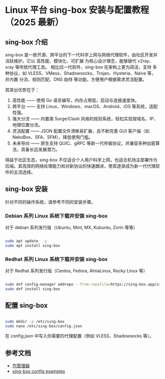 # Linux 平台 sing-box 安装与配置教程（2025 最新）

## sing-box 介绍

sing-box 是一款开源、跨平台的下一代科学上网与网络代理软件，由社区开发并活跃维护。它以 高性能、模块化、可扩展 为核心设计理念，能够替代 v2ray、xray 等传统代理工具。
相比旧一代软件，sing-box 在架构上更为简洁，支持 多种协议，如 VLESS、VMess、Shadowsocks、Trojan、Hysteria、Naïve 等，并内置 分流、规则匹配、DNS 劫持 等功能，方便用户根据需求灵活配置。

其突出优势在于：

1. 高性能 —— 使用 Go 语言编写，内存占用低，启动与连接速度快。
2. 跨平台 —— 支持 Linux、Windows、macOS、Android、iOS 等系统，适配性强。
3. 强大分流 —— 内置类 Surge/Clash 风格的规则系统，轻松实现按域名、IP、地理位置分流。
4. 灵活配置 —— JSON 配置文件清晰易扩展，且不断完善 GUI 客户端（如 NekoBox、SFA、SFM），降低使用门槛。
5. 未来导向 —— 原生支持 QUIC、gRPC 等新一代传输协议，并兼容多种加密算法，具备长远发展潜力。

得益于社区生态，sing-box 不仅适合个人用户科学上网，也适合机场主部署作为后端。其高效的网络处理能力和对新协议的快速跟进，使其逐渐成为新一代代理软件的主流选择。

## sing-box 安装

针对不同的操作系统，请参考不同的安装步骤。

### Debian 系列 Linux 系统下载并安装 sing-box

对于 debian 系列发行版（Ubuntu, Mint, MX, Kubuntu, Zorin 等等）

```bash

sudo apt update  -y
sudo apt install sing-box

```

### Redhat 系列 Linux 系统下载并安装 sing-box

对于 Redhat 系列发行版（Centos, Fedora, AlmaLinux, Rocky Linux 等）

```bash

sudo dnf config-manager addrepo --from-repofile=https://sing-box.app/sing-box.repo 
sudo dnf install sing-box

```

## 配置 sing-box

```bash

sudo mkdir -p /etc/sing-box
sudo nano /etc/sing-box/config.json

```

在 config.json 中写入你需要的代理配置（例如 VLESS、Shadowsocks 等）。

## 参考文档

- [包管理器](https://sing-box.sagernet.org/zh/installation/package-manager/)
- [sing-box config examples](https://github.com/chika0801/sing-box-examples)


